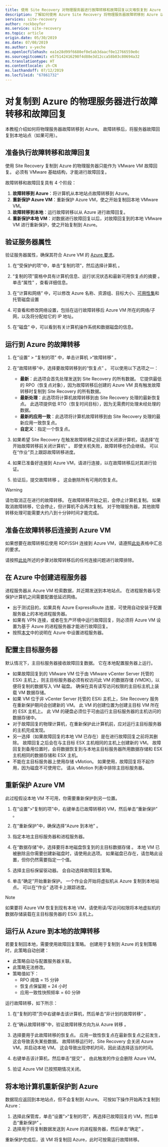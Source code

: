 ```yaml
---
title: 使用 Site Recovery 对物理服务器进行故障转移和故障回复以灾难恢复到 Azure | Azure
description: 了解如何使用 Azure Site Recovery 将物理服务器故障转移到 Azure 以及故障回复到本地站点以进行灾难恢复
services: site-recovery
author: rockboyfor
ms.service: site-recovery
ms.topic: article
origin.date: 05/30/2019
ms.date: 07/08/2019
ms.author: v-yeche
ms.openlocfilehash: ea1e28d99f6680ef0e5ab3daacf0e12766559e0c
ms.sourcegitcommit: e575142416298f4d88e3d12cca58b03c80694a32
ms.translationtype: HT
ms.contentlocale: zh-CN
ms.lasthandoff: 07/12/2019
ms.locfileid: "67861732"
---
```

# <a name="fail-over-and-fail-back-physical-servers-replicated-to-azure"></a>对复制到 Azure 的物理服务器进行故障转移和故障回复

本教程介绍如何将物理服务器故障转移到 Azure。 故障转移后，将服务器故障回复到本地站点（如果可用）。

## <a name="preparing-for-failover-and-failback"></a>准备执行故障转移和故障回复

使用 Site Recovery 复制到 Azure 的物理服务器只能作为 VMware VM 故障回复。 必须有 VMware 基础结构，才能进行故障回复。

故障转移和故障回复具有 4 个阶段：

1. **故障转移到 Azure**：将计算机从本地站点故障转移到 Azure。
2. **重新保护 Azure VM**：重新保护 Azure VM，使之开始复制回本地 VMware VM。
3. **故障转移到本地**：运行故障转移以从 Azure 进行故障回复。
4. **重新保护本地 VM**：对数据进行故障回复以后，对故障回复到的本地 VMware VM 进行重新保护，使之开始复制到 Azure。

## <a name="verify-server-properties"></a>验证服务器属性

验证服务器属性，确保其符合 Azure VM 的 [Azure 要求](vmware-physical-azure-support-matrix.md#replicated-machines)。

1. 在“受保护的项”中，单击“复制的项”，然后选择计算机   。

2. “复制的项”窗格中具有计算机信息、运行状况状态和最新可用恢复点的摘要  。 单击“属性”  ，查看详细信息。
3. 在“计算和网络”  中，可以修改 Azure 名称、资源组、目标大小、[可用性集](../virtual-machines/windows/tutorial-availability-sets.md)和托管磁盘设置
4. 可查看和修改网络设置，包括在运行故障转移后 Azure VM 所在的网络/子网，以及将分配给它的 IP 地址。
5. 在“磁盘”  中，可以看到有关计算机操作系统和数据磁盘的信息。

## <a name="run-a-failover-to-azure"></a>运行到 Azure 的故障转移

1. 在“设置”   > “复制的项”  中，单击计算机 >“故障转移”  。
2. 在“故障转移”中，选择要故障转移到的“恢复点”   。 可以使用以下选项之一：
    - **最新**：此选项会首先处理发送到 Site Recovery 的所有数据。 它提供最低的 RPO（恢复点对象），因为故障转移后创建的 Azure VM 具有触发故障转移时复制到 Site Recovery 的所有数据。
    - **最新处理**：此选项将计算机故障转移到由 Site Recovery 处理的最新恢复点。 此选项提供低 RTO（恢复时间目标），因为无需费时处理未经处理的数据。
    - **最新的应用一致**：此选项将计算机故障转移到由 Site Recovery 处理的最新应用一致恢复点。
    - **自定义**：指定一个恢复点。

3. 如果希望 Site Recovery 在触发故障转移之前尝试关闭源计算机，请选择“在开始故障转移前关闭计算机”  。 即使关机失败，故障转移也仍会继续。 可以在“作业”页上跟踪故障转移进度。 
4. 如果已准备好连接到 Azure VM，请进行连接，以在故障转移后对其进行验证。
5. 验证后，提交故障转移  。 这会删除所有可用的恢复点。

> [!WARNING]
> 请勿取消正在进行的故障转移。 在故障转移开始之前，会停止计算机复制。 如果取消故障转移，它会停止，但计算机不会再次复制。
> 对于物理服务器，其他故障转移处理可能需要大约八到十分钟时间才能完成。

## <a name="prepare-to-connect-to-azure-vms-after-failover"></a>准备在故障转移后连接到 Azure VM

如果想要在故障转移后使用 RDP/SSH 连接到 Azure VM，请遵照[此处](site-recovery-test-failover-to-azure.md#prepare-to-connect-to-azure-vms-after-failover)表格中汇总的要求。

请按照[此处](site-recovery-failover-to-azure-troubleshoot.md)所述的步骤对故障转移后的任何连接问题进行故障排除。

## <a name="create-a-process-server-in-azure"></a>在 Azure 中创建进程服务器

进程服务器从 Azure VM 检索数据，并近期发送到本地站点。 在进程服务器与受保护计算机之间需要配置低延迟网络。

- 出于测试目的，如果具有 Azure ExpressRoute 连接，可使用自动安装于配置服务器上的本地进程服务器。
- 如果有 VPN 连接，或者在生产环境中运行故障回复，则必须将 Azure VM 设置为基于 Azure 的进程服务器才能进行故障回复。
- 按照[本文](vmware-azure-set-up-process-server-azure.md)中的说明在 Azure 中设置进程服务器。

## <a name="configure-the-master-target-server"></a>配置主目标服务器

默认情况下，主目标服务器接收故障回复数据。 它在本地配置服务器上运行。

- 如果故障回复到的 VMware VM 位于由 VMware vCenter Server 托管的 ESXi 主机上，则主目标服务器必须有权访问此 VM 的数据存储 (VMDK)，以便将复制的数据写入 VM 磁盘。 确保在具有读写访问权限的主目标主机上装载 VM 数据存储。
- 如果 VM 位于非 vCenter Server 托管的 ESXi 主机上，Site Recovery 服务在重新保护期间会创建新的 VM。 此 VM 的创建位置为创建主目标 VM 所在的 ESX 主机上。 此 VM 的硬盘必须位于可由运行主目标服务器的主机访问的数据存储中。
- 对于故障回复的物理计算机，在重新保护此计算机前，应对运行主目标服务器的主机完成发现。
- 另一选择（如果故障回复的本地 VM 已存在）是在进行故障回复之前将其删除。 故障回复之后会在与主目标 ESX 主机相同的主机上创建新的 VM。 故障回复到备用位置时，会将数据恢复到与本地主目标服务器所用数据存储和 ESX 主机相同的数据存储和 ESX 主机。
- 不能在主目标服务器上使用存储 vMotion。 如果使用，故障回复将不起作用，因为磁盘不可使用它。 请从 vMotion 列表中排除主目标服务器。

## <a name="reprotect-azure-vms"></a>重新保护 Azure VM

此过程假设本地 VM 不可用，你需要重新保护到另一位置。

1. 在“设置”>“复制的项”中，右键单击已故障转移的 VM，然后单击“重新保护”    。
2. 在“重新保护”中，确保选择“Azure 到本地”   。
3. 指定本地主目标服务器和进程服务器。

4. 在“数据存储”中，选择要将本地磁盘恢复到的主目标数据存储  。 本地 VM 已被删除且你需要创建新磁盘时，请使用此选项。 如果磁盘已存在，请忽略此设置，但你仍然需要指定一个值。
5. 选择主目标保留驱动器。 会自动选择故障回复策略。
6. 单击“确定”开始重新保护。  一个作业会开始将虚拟机从 Azure 复制到本地站点。 可以在“作业”  选项卡上跟踪进度。

> [!NOTE]
> 如果要将 Azure VM 恢复到现有本地 VM，请使用读/写访问权限将本地虚拟机的数据存储装载在主目标服务器的 ESXi 主机上。

## <a name="run-a-failover-from-azure-to-on-premises"></a>运行从 Azure 到本地的故障转移

若要复制回本地，需要使用故障回复策略。 创建用于复制到 Azure 的复制策略时，此策略自动创建：

- 此策略自动与配置服务器关联。
- 此策略无法修改。
- 策略值如下：
    - RPO 阈值 = 15 分钟
    - 恢复点保留期 = 24 小时
    - 应用一致性快照频率 = 60 分钟

运行故障转移，如下所示：

1. 在“复制的项”页中右键单击该计算机，然后单击“非计划的故障转移”   。
2. 在“确认故障转移”中，验证故障转移方向为从 Azure 转移  。

3. 选择要用于此故障转移的恢复点。 应用一致性恢复点在最新恢复点之前发生，这会导致丢失某些数据。 故障转移运行时，Site Recovery 会关闭 Azure VM，并启动本地 VM。 这会导致出现停机时间，因此请选择适当的时间。
4. 右键单击该计算机，然后单击“提交”  。 由此触发的作业会删除 Azure VM。
5. 验证 Azure VM 已按预期情况关闭。

## <a name="reprotect-on-premises-machines-to-azure"></a>将本地计算机重新保护到 Azure

数据现应返回到本地站点，但不会复制到 Azure。 可按如下操作开始再次复制到 Azure：

1. 选择此保管库，单击“设置”>“复制的项”，再选择已故障回复的 VM，然后单击“重新保护”    。
2. 选择用于将复制数据发送到 Azure 的进程服务器，然后单击“确定”  。

重新保护完成后，该 VM 将复制回 Azure，此时可按需运行故障转移。

<!-- Update_Description: update meta propeties -->